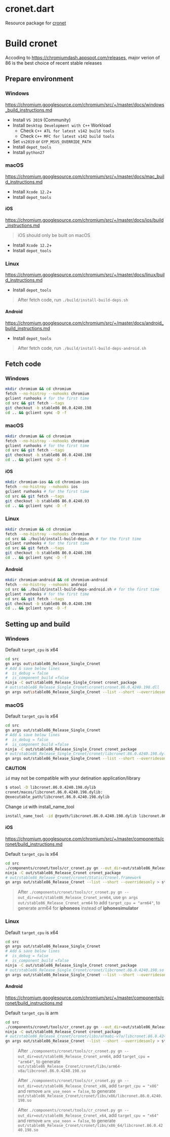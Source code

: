 # cronet.dart

Resource package for [cronet](https://chromium.googlesource.com/chromium/src/+/master/components/cronet/)

# Build cronet

Accoding to https://chromiumdash.appspot.com/releases, major verion of 86 is the best choice of recent stable releases

## Prepare environment

### Windows

https://chromium.googlesource.com/chromium/src/+/master/docs/windows_build_instructions.md

- Install `VS 2019` (Community)
- Install `Desktop Development with C++` Workload
  -  Check `C++ ATL for latest v142 build tools`
  -  Check `C++ MFC for latest v142 build tools`
- Set `vs2019` or `GYP_MSVS_OVERRIDE_PATH`
- Install `depot_tools`
- Install `python27`

### macOS

https://chromium.googlesource.com/chromium/src/+/master/docs/mac_build_instructions.md

- Install `Xcode 12.2`+
- Install `depot_tools`

#### iOS

https://chromium.googlesource.com/chromium/src/+/master/docs/ios/build_instructions.md

> iOS should only be built on macOS

- Install `Xcode 12.2`+
- Install `depot_tools`

### Linux

https://chromium.googlesource.com/chromium/src/+/master/docs/linux/build_instructions.md

- Install `depot_tools`

> After fetch code, run `./build/install-build-deps.sh`

#### Android

https://chromium.googlesource.com/chromium/src/+/master/docs/android_build_instructions.md

- Install `depot_tools`

> After fetch code, run `./build/install-build-deps-android.sh`

## Fetch code

### Windows

```sh
mkdir chromium && cd chromium
fetch --no-histroy --nohooks chromium
gclient runhooks # for the first time
cd src && git fetch --tags
git checkout -b stable86 86.0.4240.198
cd .. && gclient sync -D -f
```

### macOS

```sh
mkdir chromium && cd chromium
fetch --no-histroy --nohooks chromium
gclient runhooks # for the first time
cd src && git fetch --tags
git checkout -b stable86 86.0.4240.198
cd .. && gclient sync -D -f
```

#### iOS

```sh
mkdir chromium-ios && cd chromium-ios
fetch --no-histroy --nohooks ios
gclient runhooks # for the first time
cd src && git fetch --tags
git checkout -b stable86 86.0.4240.93
cd .. && gclient sync -D -f
```

### Linux

```sh
mkdir chromium && cd chromium
fetch --no-histroy --nohooks chromium
cd src && ./build/install-build-deps.sh # for the first time
gclient runhooks # for the first time
cd src && git fetch --tags
git checkout -b stable86 86.0.4240.198
cd .. && gclient sync -D -f
```

#### Android 

```sh
mkdir chromium-android && cd chromium-android
fetch --no-histroy --nohooks android
cd src && ./build/install-build-deps-android.sh # for the first time
gclient runhooks # for the first time
cd src && git fetch --tags
git checkout -b stable86 86.0.4240.198
cd .. && gclient sync -D -f
```

## Setting up and build

### Windows

Default `target_cpu` is x64

```sh
cd src
gn args out\stable86_Release_Single_Cronet
# Add & save below lines
#  is_debug = false
#  is_component_build =false
ninja -C out\stable86_Release_Single_Cronet cronet_package
# out\stable86_Release_Single_Cronet\cronet\cronet.86.0.4240.198.dll
gn args out\stable86_Release_Single_Cronet --list --short --overridesonly > stable86_Release_Single_Cronet.overrides.log
```

### macOS

Default `target_cpu` is x64

```sh
cd src
gn args out/stable86_Release_Single_Cronet
# Add & save below lines
#  is_debug = false
#  is_component_build =false
ninja -C out/stable86_Release_Single_Cronet cronet_package
# out/stable86_Release_Single_Cronet/cronet/libcronet.86.0.4240.198.dylib
gn args out/stable86_Release_Single_Cronet --list --short --overridesonly > stable86_Release_Single_Cronet.overrides.log
```

**CAUTION**

`id` may not be compatible with your detination application/library

```sh
$ otool -D libcronet.86.0.4240.198.dylib
cronet/macos/libcronet.86.0.4240.198.dylib:
@executable_path/libcronet.86.0.4240.198.dylib
```

Change `id` with install_name_tool

```sh
install_name_tool -id @rpath/libcronet.86.0.4240.198.dylib libcronet.86.0.4240.198.dylib
```

#### iOS

https://chromium.googlesource.com/chromium/src/+/master/components/cronet/build_instructions.md

Default `target_cpu` is x64

```sh
cd src
./components/cronet/tools/cr_cronet.py gn --out_dir=out/stable86_Release_Cronet
ninja -C out/stable86_Release_Cronet cronet_package
# out/stable86_Release_Cronet/cronet/Static/Cronet.framework
gn args out/stable86_Release_Cronet --list --short --overridesonly > stable86_Release_Cronet.overrides.log
```

> After `./components/cronet/tools/cr_cronet.py gn --out_dir=out/stable86_Release_Cronet_arm64`, use `gn args out/stable86_Release_Cronet_arm64` to add `target_cpu = "arm64"`, to generate arm64 for **iphoneos** instead of **iphonesimulator**

### Linux

Default `target_cpu` is x64

```sh
cd src
gn args out/stable86_Release_Single_Cronet
# Add & save below lines
#  is_debug = false
#  is_component_build =false
ninja -C out/stable86_Release_Single_Cronet cronet_package
# out/stable86_Release_Single_Cronet/cronet/libcronet.86.0.4240.198.so
gn args out/stable86_Release_Single_Cronet --list --short --overridesonly > stable86_Release_Single_Cronet.overrides.log
```

#### Android

https://chromium.googlesource.com/chromium/src/+/master/components/cronet/build_instructions.md

Default `target_cpu` is arm

```sh
cd src
./components/cronet/tools/cr_cronet.py gn --out_dir=out/stable86_Release_Cronet
ninja -C out/stable86_Release_Cronet cronet_package
# out/stable86_Release_Cronet/cronet/libs/armabi-v7a/libcronet.86.0.4240.198.so
gn args out/stable86_Release_Cronet --list --short --overridesonly > stable86_Release_Cronet.overrides.log
```

> After `./components/cronet/tools/cr_cronet.py gn --out_dir=out/stable86_Release_Cronet_arm64`, add `target_cpu = "arm64"`, to generate `out/stable86_Release_Cronet/cronet/libs/arm64-v8a/libcronet.86.0.4240.198.so`

> After `./components/cronet/tools/cr_cronet.py gn --out_dir=out/stable86_Release_Cronet_x86`, add `target_cpu = "x86"` and remove `arm_use_neon = false`, to generate `out/stable86_Release_Cronet/cronet/libs/x86/libcronet.86.0.4240.198.so`

> After `./components/cronet/tools/cr_cronet.py gn --out_dir=out/stable86_Release_Cronet_x64`, add `target_cpu = "x64"` and remove `arm_use_neon = false`, to generate `out/stable86_Release_Cronet/cronet/libs/x86_64/libcronet.86.0.4240.198.so`
